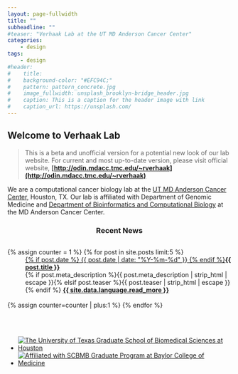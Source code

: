 ```yaml
---
layout: page-fullwidth
title: ""
subheadline: ""
#teaser: "Verhaak Lab at the UT MD Anderson Cancer Center"
categories:
    - design
tags:
    - design
#header:
#    title:
#    background-color: "#EFC94C;"
#    pattern: pattern_concrete.jpg
#    image_fullwidth: unsplash_brooklyn-bridge_header.jpg
#    caption: This is a caption for the header image with link
#    caption_url: https://unsplash.com/
---
```

## Welcome to Verhaak Lab

>This is a beta and unofficial version for a potential new look of our lab website. For current and most up-to-date version, please visit official website, **[http://odin.mdacc.tmc.edu/~rverhaak](http://odin.mdacc.tmc.edu/~rverhaak)**

We are a computational cancer biology lab at the [UT MD Anderson Cancer Center](http://www.mdanderson.org), Houston, TX. Our lab is affiliated with Department of Genomic Medicine and [Department of Bioinformatics and Computational Biology](http://bioinformatics.mdanderson.org) at the MD Anderson Cancer Center.


### <center><i class="fa fa-info-circle fa-1.9x"></i> Recent News</center>

<div id="blog-index" class="row">
  <div class="small-12 columns t30">
    <dl class="accordion" data-accordion>
      {% assign counter = 1 %}
      {% for post in site.posts limit:5 %}
      <dd class="accordion-navigation">
      <a href="#panel{{ counter }}"><span class="iconfont"></span> {% if post.date %}<time class="icon-calendar pr20" datetime="{{ post.date | date: "%Y-%m-%d" }}" itemprop="datePublished"> {{ post.date | date: "%Y-%m-%d" }}</time> {% endif %}<strong>{{ post.title }}</strong></a>
        <div id="panel{{ counter }}" class="content">
          {% if post.meta_description %}{{ post.meta_description | strip_html | escape }}{% elsif post.teaser %}{{ post.teaser | strip_html | escape }}{% endif %}
          <a href="{{ site.url }}{{ post.url }}" title="Read {{ post.title escape_once }}"><strong>{{ site.data.language.read_more }}</strong></a><br><br>
        </div>
      </dd>
      {% assign counter=counter | plus:1 %}
      {% endfor %}
    </dl>
  </div><!-- /.small-12.columns -->
</div><!-- /.row -->

<br>

<center>
<div class="mytweets">
<a class="twitter-timeline"
  width="600"
  height="250"
  href="https://twitter.com/RoelVerhaak"
  data-widget-id="609868819989815296"
  data-chrome="nofooter noborders transparent">
</a></a>
</div>
<script>
    !function(d,s,id){var js,fjs=d.getElementsByTagName(s)[0],p=/^http:/.test(d.location)?'http':'https';if(!d.getElementById(id)){js=d.createElement(s);js.id=id;js.src=p+"://platform.twitter.com/widgets.js";fjs.parentNode.insertBefore(js,fjs);}}(document,"script","twitter-wjs");
</script>
</center>

<br>

<ul class="small-block-grid-2">
<li><a href="http://gsbs.uth.edu"><img alt="The University of Texas Graduate School of Biomedical Sciences at Houston" title="The University of Texas Graduate School of Biomedical Sciences at Houston" src="{{ site.url }}/images/logos/utgsbs_logo.png"></a></li>
<li><a href="http://bcm.edu/scbmb"><img alt="Affiliated with SCBMB Graduate Program at Baylor College of Medicine" title="Affiliated with SCBMB Graduate Program at Baylor College of Medicine" src="{{ site.url }}/images/logos/scbmb_bcm_logo.png"></a></li>
</ul>

